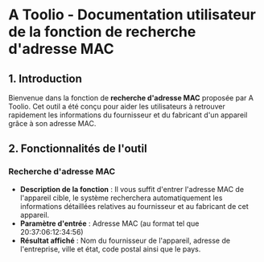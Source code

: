 # A Toolio - Documentation utilisateur de la fonction de recherche d'adresse MAC

## 1. Introduction

Bienvenue dans la fonction de **recherche d'adresse MAC** proposée par A Toolio. Cet outil a été conçu pour aider les utilisateurs à retrouver rapidement les informations du fournisseur et du fabricant d'un appareil grâce à son adresse MAC.

## 2. Fonctionnalités de l'outil

### Recherche d'adresse MAC

- **Description de la fonction** : Il vous suffit d'entrer l'adresse MAC de l'appareil cible, le système recherchera automatiquement les informations détaillées relatives au fournisseur et au fabricant de cet appareil.
- **Paramètre d'entrée** : Adresse MAC (au format tel que 20:37:06:12:34:56)
- **Résultat affiché** : Nom du fournisseur de l'appareil, adresse de l'entreprise, ville et état, code postal ainsi que le pays.